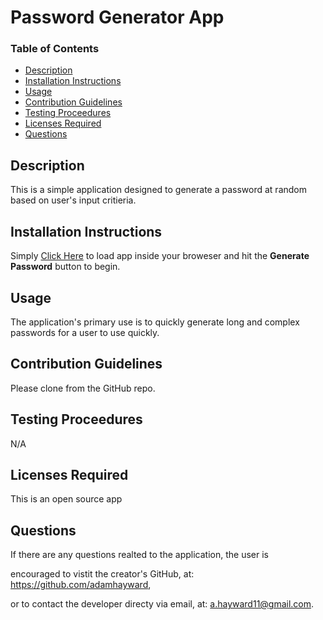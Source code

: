 # Password Generator App
### Table of Contents 
- [Description](#Description "check out a brief description & demo of the app") 
- [Installation Instructions](#InstallationInstructions "how to install the app") 
- [Usage](#Usage "intended use") 
- [Contribution Guidelines](#ContributionGuidelines "requirements to contribute to project") 
- [Testing Proceedures](#TestingProceedures "instructions on how to test the app") 
- [Licenses Required](#LicensesRequired "license requirements") 
- [Questions](#Questions "ask the developer") 

## Description
This is a simple application designed to generate a password at random based on user's input critieria.

## Installation Instructions
Simply [Click Here](https://adamhayward.github.io/Password_Generator_App/) to load app inside your broweser and hit the **Generate Password** button to begin.

## Usage
The application's primary use is to quickly generate long and complex passwords for a user to use quickly.

## Contribution Guidelines
Please clone from the GitHub repo.

## Testing Proceedures
N/A

## Licenses Required
This is an open source app

## Questions
If there are any questions realted to the application, the user is 

encouraged to vistit the creator's GitHub, at: https://github.com/adamhayward,

or to contact the developer directy via email, at: a.hayward11@gmail.com.
   